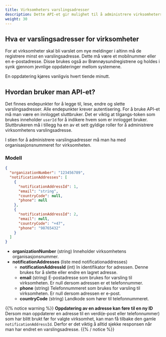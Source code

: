 ```yaml
---
title: Virksomheters varslingsadresser
description: Dette API-et gir mulighet til å administrere virksomheters varslingsadresser
weight: 30
---
```


## Hva er varslingsadresser for virksomheter
For at virksomheter skal bli varslet om nye meldinger i altinn må de registrere minst en varslingsadresse. Dette må være et mobilnummer eller en e-postadresse. 
Disse brukes også av Brønnøysundregistrene og holdes i synk gjennom jevnlige oppdateringer mellom systemene. 

En oppdatering kjøres vanligvis hvert tiende minutt. 


## Hvordan bruker man API-et?
Det finnes endepunkter for å legge til, lese, endre og slette varslingsadresser. 
Alle endepunkter krever autentisering. For å bruke API-et må man være en innlogget sluttbruker. Det er viktig at tilgangs-token som brukes inneholder `userId` for å indikere hvem som er innlogget bruker. 
Sluttbrukeren må i tillegg ha en av et sett gyldige roller for å administrere virksomhetens varslingsadresse.

I stien for å administrere varslingsadresser må man ha med organisasjonsnummeret for virksomheten.

### Modell
```json
{
  "organizationNumber": "123456789",
  "notificationAddresses": [
    {
      "notificationAddressId": 1,
      "email": "string",
      "countryCode": null,
      "phone": null
    },
    {
      "notificationAddressId": 2,
      "email": null,
      "countryCode": "+47",
      "phone": "98765432"
    }
  ]
}
```
* **organizationNumber** (string) Inneholder virksomhetens organisasjonsnummer. 
* **notificationAddresses** (liste med notificationaddresses)
    * **notificationAddressId** (int) In identifikator for adressen. Denne brukes for å slette eller endre en lagret adresse.
    * **email** (string) E-postadresse som brukes for varsling til virksomheten. Er null dersom adressen er et telefonnummer.
    * **phone** (string) Telefonnummeret som brukes for varsling til virksomheten. Er null dersom adressen er e-post. 
    * **countryCode** (string) Landkode som hører til telefonnummeret. 

{{% notice warning  %}}
**Oppdatering av en adresse kan føre til en ny ID**
Dersom man oppdaterer en adresse til en verdi(e-post eller telefonnummer) som har blitt brukt før for valgte virksomhet, kan man få tilbake den gamle `notificationAddressId`. Derfor er det viktig å alltid sjekke responsen når man har endret en varslingsadresse. 
{{% / notice %}}
